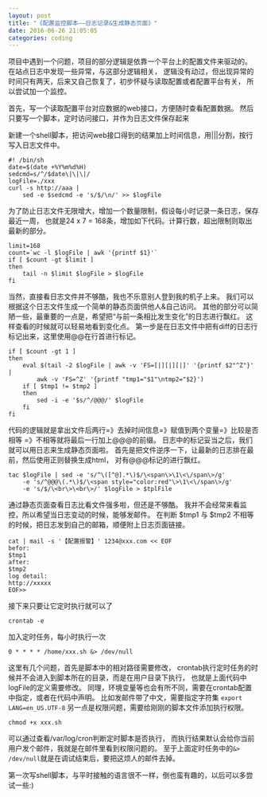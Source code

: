 ```yaml
---
layout: post
title: "《配置监控脚本——日志记录&生成静态页面》"
date: 2016-06-26 21:05:05
categories: coding
---
```


项目中遇到一个问题，项目的部分逻辑是依靠一个平台上的配置文件来驱动的。
在站点日志中发现一些异常，与这部分逻辑相关，
逻辑没有动过，但出现异常的时间只有两天，后来又自己恢复了，初步怀疑与读取配置或者配置平台有关，
所以尝试加一个监控。

首先，写一个读取配置平台对应数据的web接口，方便随时查看配置数据。
然后只要写一个脚本，定时访问接口，并作为日志文件保存起来

新建一个shell脚本，把访问web接口得到的结果加上时间信息，用|||分割，按行写入日志文件中。

    #! /bin/sh
    date=$(date +%Y%m%d%H)
    sedcmd=s/^/$date\|\|\|/
    logFile=./xxx
    curl -s http://aaa |
        sed -e $sedcmd -e 's/$/\n/' >> $logFile

为了防止日志文件无限增大，增加一个数量限制，假设每小时记录一条日志，保存最近一周，
也就是24 x 7 = 168条，增加如下代码。计算行数，超出限制则取出最新的部分。

    limit=168
    count=`wc -l $logFile | awk '{printf $1}'`
    if [ $count -gt $limit ]
    then
        tail -n $limit $logFile > $logFile
    fi

当然，直接看日志文件并不够酷，我也不乐意别人登到我的机子上来。
我们可以根据这个日志文件生成一个简单的静态页面供他人&自己访问。
其他的部分可以简陋一些，最重要的一点是，希望把“与前一条相比发生变化”的日志进行飘红。
这样查看的时候就可以轻易地看到变化点。
第一步是在日志文件中把有diff的日志行标记出来，这里使用@@在行首进行标记。

    if [ $count -gt 1 ]
    then
        eval $(tail -2 $logFile | awk -v 'FS=[|][|][|]' '{printf $2"^Z"}' |
            awk -v 'FS=^Z' '{printf "tmp1="$1"\ntmp2="$2}')
        if [ $tmp1 != $tmp2 ]
        then
            sed -i -e '$s/^/@@@/' $logFile
        fi
    fi

代码的逻辑就是拿出文件后两行=》去掉时间信息=》赋值到两个变量=》比较是否相等
=》不相等就将最后一行加上@@@的前缀。
日志中的标记妥当之后，我们就可以用日志来生成静态页面啦。
首先是把文件逆序一下，让最新的日志排在最前，然后使用正则替换生成html，
对有@@@标记的进行飘红。

    tac $logFile | sed -e 's/^\([^@].*\)$/\<span\>\1\<\/span\>/g'
        -e 's/^@@@\(.*\)$/\<span style="color:red"\>\1\<\/span\>/g'
        -e 's/$/\<br\>\<br\>/' $logFile > $tplFile

通过静态页面查看日志比看文件强多啦，但还是不够酷。
我并不会经常来看监控，所以希望当日志变动的时候，能够发邮件。
在判断 $tmp1 与 $tmp2 不相等的时候，把日志发到自己的邮箱，顺便附上日志页面链接。

    cat | mail -s '【配置报警】' 1234@xxx.com << EOF
    befor:
    $tmp1
    after:
    $tmp2
    log detail:
    http://xxxxx
    EOF>>

接下来只要让它定时执行就可以了

`crontab -e`

加入定时任务，每小时执行一次

    0 * * * * /home/xxx.sh &> /dev/null

这里有几个问题，首先是脚本中的相对路径需要修改，
crontab执行定时任务的时候并不会进入到脚本所在的目录，而是在用户目录下执行，
也就是上面代码中logFile的定义需要修改。
同理，环境变量等也会有所不同，需要在crontab配置中指定，或者在代码中声明。
比如发邮件带了中文，需要指定字符集
`export LANG=en_US.UTF-8`
另一点是权限问题，需要给刚刚的脚本文件添加执行权限。

`chmod +x xxx.sh`

可以通过查看/var/log/cron判断定时脚本是否执行，
而执行结果默认会给你当前用户发个邮件，我就是在邮件里看到权限问题的。
至于上面定时任务中的`&> /dev/null`就是在调试结束后，要把这烦人的邮件去掉。

第一次写shell脚本，与平时接触的语言很不一样，倒也蛮有趣的，以后可以多尝试一些:)
